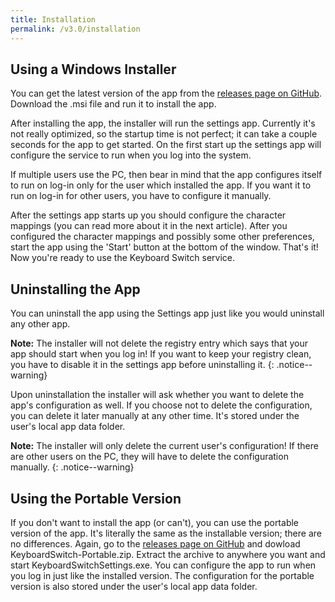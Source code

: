 ```yaml
---
title: Installation
permalink: /v3.0/installation
---
```


## Using a Windows Installer

You can get the latest version of the app from the
[releases page on GitHub](https://github.com/TolikPylypchuk/KeyboardSwitch/releases). Download the .msi file and run it
to install the app.

After installing the app, the installer will run the settings app. Currently it's not really optimized, so the startup
time is not perfect; it can take a couple seconds for the app to get started. On the first start up the settings app
will configure the service to run when you log into the system.

If multiple users use the PC, then bear in mind that the app configures itself to run on log-in only for the user which
installed the app. If you want it to run on log-in for other users, you have to configure it manually.

After the settings app starts up you should configure the character mappings (you can read more about it in the next
article). After you configured the character mappings and possibly some other preferences, start the app using the
'Start' button at the bottom of the window. That's it! Now you're ready to use the Keyboard Switch service.

## Uninstalling the App

You can uninstall the app using the Settings app just like you would uninstall any other app. 

**Note:** The installer will not delete the registry entry which says that your app should start when you log in! If
you want to keep your registry clean, you have to disable it in the settings app before uninstalling it.
{: .notice--warning}

Upon uninstallation the installer will ask whether you want to delete the app's configuration as well. If you choose not
to delete the configuration, you can delete it later manually at any other time. It's stored under the user's local app
data folder.

**Note:** The installer will only delete the current user's configuration! If there are other users on the PC, they will
have to delete the configuration manually.
{: .notice--warning}

## Using the Portable Version

If you don't want to install the app (or can't), you can use the portable version of the app. It's literally the same as
the installable version; there are no differences. Again, go to the
[releases page on GitHub](https://github.com/TolikPylypchuk/KeyboardSwitch/releases) and dowload
KeyboardSwitch-Portable.zip. Extract the archive to anywhere you want and start KeyboardSwitchSettings.exe. You can
configure the app to run when you log in just like the installed version. The configuration for the portable version
is also stored under the user's local app data folder.
